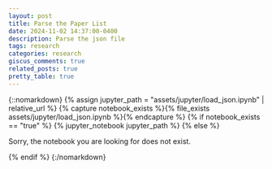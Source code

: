 ```yaml
---
layout: post
title: Parse the Paper List
date: 2024-11-02 14:37:00-0400
description: Parse the json file
tags: research
categories: research
giscus_comments: true
related_posts: true
pretty_table: true
---
```


{::nomarkdown}
{% assign jupyter_path = "assets/jupyter/load_json.ipynb" | relative_url %}
{% capture notebook_exists %}{% file_exists assets/jupyter/load_json.ipynb %}{% endcapture %}
{% if notebook_exists == "true" %}
{% jupyter_notebook jupyter_path %}
{% else %}

<p>Sorry, the notebook you are looking for does not exist.</p>
{% endif %}
{:/nomarkdown}